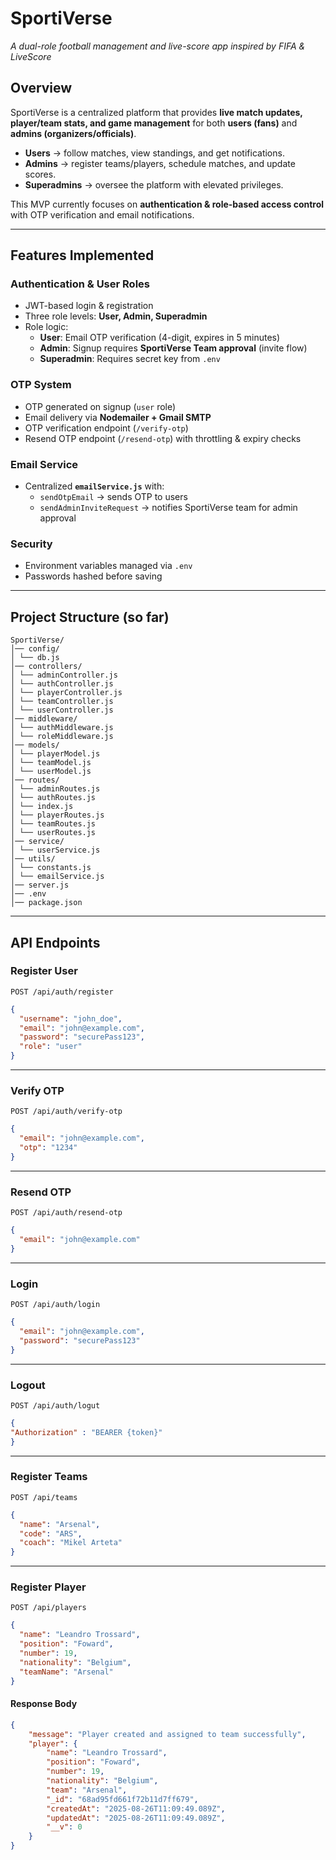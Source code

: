 # SportiVerse   
_A dual-role football management and live-score app inspired by FIFA & LiveScore_  

## Overview  
SportiVerse is a centralized platform that provides **live match updates, player/team stats, and game management** for both **users (fans)** and **admins (organizers/officials)**.  

- **Users** → follow matches, view standings, and get notifications.  
- **Admins** → register teams/players, schedule matches, and update scores.  
- **Superadmins** → oversee the platform with elevated privileges.  

This MVP currently focuses on **authentication & role-based access control** with OTP verification and email notifications.  

---

## Features Implemented  

### Authentication & User Roles  
- JWT-based login & registration  
- Three role levels: **User, Admin, Superadmin**  
- Role logic:  
  - **User**: Email OTP verification (4-digit, expires in 5 minutes)  
  - **Admin**: Signup requires **SportiVerse Team approval** (invite flow)  
  - **Superadmin**: Requires secret key from `.env`  

### OTP System  
- OTP generated on signup (`user` role)  
- Email delivery via **Nodemailer + Gmail SMTP**  
- OTP verification endpoint (`/verify-otp`)  
- Resend OTP endpoint (`/resend-otp`) with throttling & expiry checks  

### Email Service  
- Centralized **`emailService.js`** with:  
  - `sendOtpEmail` → sends OTP to users  
  - `sendAdminInviteRequest` → notifies SportiVerse team for admin approval  

### Security  
- Environment variables managed via `.env`  
- Passwords hashed before saving  
---

## Project Structure (so far)  

```
SportiVerse/
│── config/
│ └── db.js
│── controllers/
│ └── adminController.js 
│ └── authController.js 
│ └── playerController.js 
│ └── teamController.js 
│ └── userController.js 
│── middleware/
│ └── authMiddleware.js
│ └── roleMiddleware.js
│── models/
│ └── playerModel.js
│ └── teamModel.js
│ └── userModel.js
│── routes/
│ └── adminRoutes.js
│ └── authRoutes.js
│ └── index.js
│ └── playerRoutes.js
│ └── teamRoutes.js
│ └── userRoutes.js
│── service/
│ └── userService.js
│── utils/
│ └── constants.js
│ └── emailService.js
│── server.js
│── .env
│── package.json
```
---

## API Endpoints 

### **Register User**
`POST /api/auth/register`  
```json
{
  "username": "john_doe",
  "email": "john@example.com",
  "password": "securePass123",
  "role": "user"
}
```
---

### **Verify OTP**

`POST /api/auth/verify-otp`
```json
{
  "email": "john@example.com",
  "otp": "1234"
}
```
---

### **Resend OTP**

`POST /api/auth/resend-otp`
```json
{
  "email": "john@example.com"
}
```
---

### **Login**

`POST /api/auth/login`
```json
{
  "email": "john@example.com",
  "password": "securePass123"
}
```
---

### **Logout**
`POST /api/auth/logut`
```json
{
"Authorization" : "BEARER {token}" 
}
```
---

### **Register Teams**
`POST /api/teams`
```json
{
  "name": "Arsenal",
  "code": "ARS",
  "coach": "Mikel Arteta"
}
```
---

### **Register Player**
`POST /api/players`
```json
{
  "name": "Leandro Trossard",
  "position": "Foward",
  "number": 19,
  "nationality": "Belgium",
  "teamName": "Arsenal"
}
```
#### **Response Body**

```json
{
    "message": "Player created and assigned to team successfully",
    "player": {
        "name": "Leandro Trossard",
        "position": "Foward",
        "number": 19,
        "nationality": "Belgium",
        "team": "Arsenal",
        "_id": "68ad95fd661f72b11d7ff679",
        "createdAt": "2025-08-26T11:09:49.089Z",
        "updatedAt": "2025-08-26T11:09:49.089Z",
        "__v": 0
    }
}
```